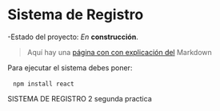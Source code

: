 <h1>Sistema de Registro</h1>

-Estado del proyecto: *En* **construcción**.

> Aquí hay una [página con con explicación del](https://www.aluracursos.com/blog/como-trabajar-con-markdown) Markdown

Para ejecutar el sistema debes poner:

` ` ` npm install react ` ` ` 

SISTEMA DE REGISTRO 2  segunda practica

